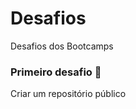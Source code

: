 # Desafios
Desafios dos Bootcamps

### Primeiro desafio :steam_locomotive:
Criar um repositório público
